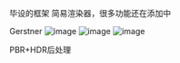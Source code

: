 毕设的框架
简易渲染器，很多功能还在添加中

Gerstner
![image](https://github.com/RaiYrui/renderer/assets/73044017/67ee9b2e-99a7-4f08-adef-0c5b7e41f358)
![image](https://github.com/RaiYrui/renderer/assets/73044017/12cf666a-9129-49ed-aadf-644be3bc7f51)
![image](https://github.com/RaiYrui/renderer/assets/73044017/5d29de4c-516d-462c-92e8-56bab48019ac)


PBR+HDR后处理

